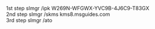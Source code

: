 1st step slmgr /ipk W269N-WFGWX-YVC9B-4J6C9-T83GX <br>
2nd step slmgr /skms kms8.msguides.com <br>
3rd step slmgr /ato
